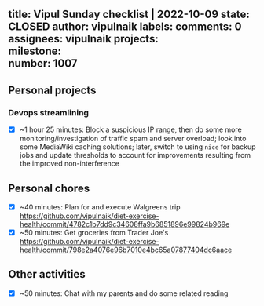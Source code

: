 title:	Vipul Sunday checklist | 2022-10-09
state:	CLOSED
author:	vipulnaik
labels:	
comments:	0
assignees:	vipulnaik
projects:	
milestone:	
number:	1007
--
## Personal projects

### Devops streamlining

- [x] ~1 hour 25 minutes: Block a suspicious IP range, then do some more monitoring/investigation of traffic spam and server overload; look into some MediaWiki caching solutions; later, switch to using `nice` for backup jobs and update thresholds to account for improvements resulting from the improved non-interference

## Personal chores

- [x] ~40 minutes: Plan for and execute Walgreens trip https://github.com/vipulnaik/diet-exercise-health/commit/4782c1b7dd9c34608ffa9b6851896e99824b969e
- [x] ~50 minutes: Get groceries from Trader Joe's https://github.com/vipulnaik/diet-exercise-health/commit/798e2a4076e96b7010e4bc65a07877404dc6aace

## Other activities

- [x] ~50 minutes: Chat with my parents and do some related reading
